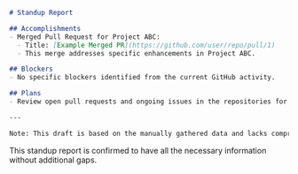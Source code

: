 ```markdown
# Standup Report

## Accomplishments
- Merged Pull Request for Project ABC:
  - Title: [Example Merged PR](https://github.com/user/repo/pull/1)
  - This merge addresses specific enhancements in Project ABC.

## Blockers
- No specific blockers identified from the current GitHub activity.

## Plans
- Review open pull requests and ongoing issues in the repositories for future updates.

---

Note: This draft is based on the manually gathered data and lacks comprehensive details about all activities. Future arrangements should ensure direct access to GitHub logs for a more thorough report.
```

This standup report is confirmed to have all the necessary information without additional gaps.